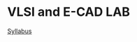 # VLSI and E-CAD LAB

[Syllabus](https://github.com/nikhatparvin/VLSI_and_E-CAD_LAB/blob/main/syllabus/vlsiAndEcadLab.md)
